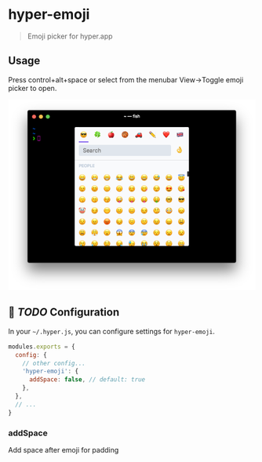 # hyper-emoji

> Emoji picker for hyper.app

## Usage

Press control+alt+space or select from the menubar View->Toggle emoji picker to
open.

![](https://raw.githubusercontent.com/albinekb/hyper-emoji/master/media/picker.png)

## 🚨 _TODO_ Configuration

In your `~/.hyper.js`, you can configure settings for `hyper-emoji`.

```js
modules.exports = {
  config: {
    // other config...
    'hyper-emoji': {
      addSpace: false, // default: true
    },
  },
  // ...
}
```

### addSpace

Add space after emoji for padding
